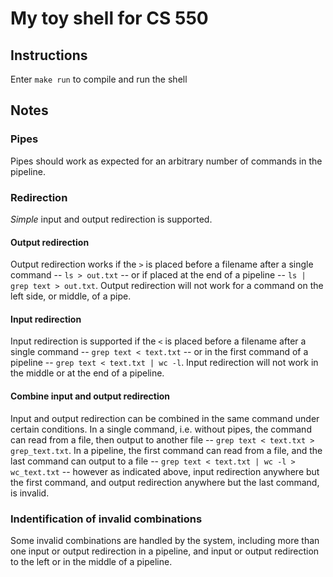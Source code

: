 # My toy shell for CS 550

## Instructions
Enter `make run` to compile and run the shell

## Notes
### Pipes
Pipes should work as expected for an arbitrary number of commands in the pipeline. 

### Redirection
*Simple* input and output redirection is supported.

#### Output redirection
Output redirection works if the `>` is placed before a filename after a single command -- `ls > out.txt` -- or if placed at the end of a pipeline -- `ls | grep text > out.txt`. Output redirection will not work for a command on the left side, or middle, of a pipe.

#### Input redirection
Input redirection is supported if the `<` is placed before a filename after a single command -- `grep text < text.txt` -- or in the first command of a pipeline -- `grep text < text.txt | wc -l`. Input redirection will not work in the middle or at the end of a pipeline. 

#### Combine input and output redirection
Input and output redirection can be combined in the same command under certain conditions. In a single command, i.e. without pipes, the command can read from a file, then output to another file -- `grep text < text.txt > grep_text.txt`. In a pipeline, the first command can read from a file, and the last command can output to a file -- `grep text < text.txt | wc -l > wc_text.txt` -- however as indicated above, input redirection anywhere but the first command, and output redirection anywhere but the last command, is invalid.

### Indentification of invalid combinations
Some invalid combinations are handled by the system, including more than one input or output redirection in a pipeline, and input or output redirection to the left or in the middle of a pipeline.
